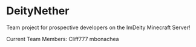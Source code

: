 DeityNether
===========
Team project for prospective developers on the ImDeity Minecraft Server!

Current Team Members:
Cliff777
mbonachea